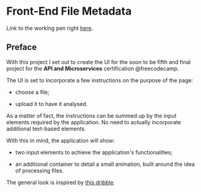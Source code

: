 # Front-End File Metadata

Link to the working pen right [here](https://codepen.io/borntofrappe/full/mzqzLa).

## Preface

With this project I set out to create the UI for the soon to be fifth and final project for the **API and Microservices** certification @freecodecamp.

The UI is set to incorporate a few instructions on the purpose of the page:

- choose a file;

- upload it to have it analysed.

As a matter of fact, the instructions can be summed up by the input elements required by the application. No need to actually incorporate additional text-based elements.

With this in mind, the application will show:

- two input elements to achieve the application's functionalities;

- an additional container to detail a small animation, built around the idea of processing files.

The general look is inspired by [this dribble](https://dribbble.com/shots/4852210-Copying).
